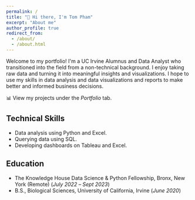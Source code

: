 ```yaml
---
permalink: /
title: "👋 Hi there, I'm Tom Pham"
excerpt: "About me"
author_profile: true
redirect_from: 
  - /about/
  - /about.html
---
```


Welcome to my portfolio! I'm a UC Irvine Alumnus and Data Analyst who transitioned into the field from a non-technical background. I enjoy taking raw data and turning it into meaningful insights and visualizations. I hope to use my skills in data analysis and data visualizations and reports to make better and informed business decisions. 

📊 View my projects under the _Portfolio_ tab.  

## Technical Skills 
* Data analysis using Python and Excel.
* Querying data using SQL.
* Developing dashboards on Tableau and Excel.

## Education
* The Knowledge House Data Science & Python Fellowship, Bronx, New York (Remote) (_July 2022_ – _Sept 2023_)
* B.S., Biological Sciences, University of California, Irvine (_June 2020_)
